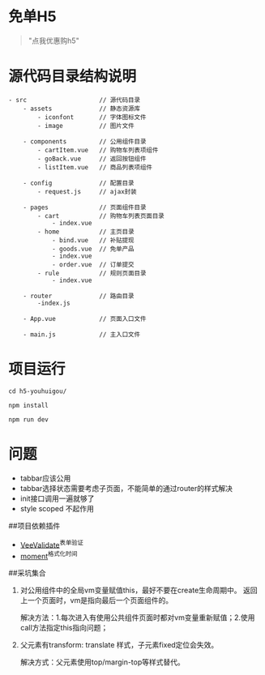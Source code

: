 
# 免单H5

> \"点我优惠购h5\"

# 源代码目录结构说明
```
- src                    // 源代码目录
    - assets             // 静态资源库
        - iconfont       // 字体图标文件
        - image          // 图片文件

    - components         // 公用组件目录
        - cartItem.vue   // 购物车列表项组件
        - goBack.vue     // 返回按钮组件
        - listItem.vue   // 商品列表项组件

    - config             // 配置目录
        - request.js     // ajax封装

    - pages              // 页面组件目录
        - cart           // 购物车列表页面目录
            - index.vue
        - home           // 主页目录
            - bind.vue   // 补贴提现
            - goods.vue  // 免单产品
            - index.vue
            - order.vue  // 订单提交
        - rule           // 规则页面目录
            - index.vue

    - router             // 路由目录
        -index.js

    - App.vue            // 页面入口文件

    - main.js            // 主入口文件
```

# 项目运行
```
cd h5-youhuigou/

npm install

npm run dev
```

# 问题
* tabbar应该公用
* tabbar选择状态需要考虑子页面，不能简单的通过router的样式解决
* init接口调用一遍就够了
* style scoped 不起作用

##项目依赖插件
- [VeeValidate](https://github.com/baianat/vee-validate)<sup>表单验证</sup>
- [moment](https://github.com/moment/moment/)<sup>格式化时间</sup>

##采坑集合
1. 对公用组件中的全局vm变量赋值this，最好不要在create生命周期中。
返回上一个页面时，vm是指向最后一个页面组件的。

    解决方法：1.每次进入有使用公共组件页面时都对vm变量重新赋值；2.使用call方法指定this指向问题；

2. 父元素有transform: translate 样式，子元素fixed定位会失效。

    解决方式：父元素使用top/margin-top等样式替代。
